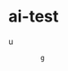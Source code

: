   # ai-test 
  u
 
            g   
 

  
                     
                         
             
                     
     
     
 
 
 
